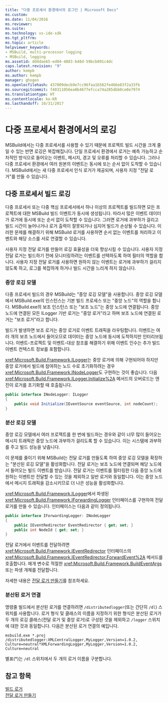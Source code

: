 ```yaml
---
title: "다중 프로세서 환경에서의 로그인 | Microsoft Docs"
ms.custom: 
ms.date: 11/04/2016
ms.reviewer: 
ms.suite: 
ms.technology: vs-ide-sdk
ms.tgt_pltfrm: 
ms.topic: article
helpviewer_keywords:
- MSBuild, multi-processor logging
- MSBuild, logging
ms.assetid: dd4dae65-ed04-4883-b48d-59bcb891c4dc
caps.latest.revision: "9"
author: kempb
ms.author: kempb
manager: ghogen
ms.openlocfilehash: 437809decb9e7cc96faa1b582fe466e83f2a33fb
ms.sourcegitcommit: f40311056ea0b4677efcca74a285dbb0ce0e7974
ms.translationtype: HT
ms.contentlocale: ko-KR
ms.lasthandoff: 10/31/2017
---
```

# <a name="logging-in-a-multi-processor-environment"></a>다중 프로세서 환경에서의 로깅
MSBuild에서는 다중 프로세서를 사용할 수 있기 때문에 프로젝트 빌드 시간을 크게 줄일 수 있는 반면 로깅은 복잡해집니다. 단일 프로세서 환경에서 로거는 예측 가능하고 순차적인 방식으로 들어오는 이벤트, 메시지, 경고 및 오류를 처리할 수 있습니다. 그러나 다중 프로세서 환경에서 여러 원본의 이벤트는 동시에 또는 순서 없이 도착할 수 있습니다. MSBuild에서는 새 다중 프로세서 인식 로거가 제공되며, 사용자 지정 "전달 로거"를 만들 수 있습니다.  
  
## <a name="logging-multiple-processor-builds"></a>다중 프로세서 빌드 로깅  
 다중 프로세서 또는 다중 핵심 프로세서에서 하나 이상의 프로젝트를 빌드하면 모든 프로젝트에 대한 MSBuild 빌드 이벤트가 동시에 생성됩니다. 따라서 많은 이벤트 데이터가 로거에 동시에 또는 순서 없이 도착할 수 있습니다. 그러면 로거에 과부하가 걸리고 빌드 시간이 늘어나거나 로거 출력이 잘못되거나 심지어 빌드가 손상될 수 있습니다. 이러한 문제를 해결하기 위해 MSBuild 로거를 사용하면 순서 없는 이벤트를 처리하고 이벤트와 해당 소스를 서로 연결할 수 있습니다.  
  
 사용자 지정 전달 로거를 만들어 로깅 효율성을 더욱 향상시킬 수 있습니다. 사용자 지정 전달 로거는 빌드하기 전에 모니터링하려는 이벤트를 선택하도록 하여 필터의 역할을 합니다. 사용자 지정 전달 로거를 사용하면 원하지 않는 이벤트는 로거에 과부하가 걸리지 않도록 하고, 로그를 복잡하게 하거나 빌드 시간을 느리게 하지 않습니다.  
  
### <a name="central-logging-model"></a>중앙 로깅 모델  
 다중 프로세서 빌드의 경우 MSBuild는 "중앙 로깅 모델"을 사용합니다. 중앙 로깅 모델에서 MSBuild.exe의 인스턴스는 기본 빌드 프로세스 또는 "중앙 노드"의 역할을 합니다. MSBuild.exe의 보조 인스턴스 또는 "보조 노드"는 중앙 노드에 연결됩니다. 중앙 노드에 연결된 모든 ILogger 기반 로거는 "중앙 로거"라고 하며 보조 노드에 연결된 로거는 "보조 로거"라고 합니다.  
  
 빌드가 발생하면 보조 로거는 중앙 로거로 이벤트 트래픽을 라우팅합니다. 이벤트는 여러 개의 보조 노드에서 들어오므로 데이터는 중앙 노드에 동시에 도착하지만 인터리브됩니다. 이벤트-프로젝트 및 이벤트-대상 참조를 해결하기 위해 이벤트 인수는 추가 빌드 이벤트 컨텍스트 정보를 포함합니다.  
  
 <xref:Microsoft.Build.Framework.ILogger>는 중앙 로거에 의해 구현되어야 하지만 중앙 로거에서 빌드에 참여하는 노드 수로 초기화하려는 경우 <xref:Microsoft.Build.Framework.INodeLogger>도 구현하는 것이 좋습니다. 다음 <xref:Microsoft.Build.Framework.ILogger.Initialize%2A> 메서드의 오버로드는 엔진이 로거를 초기화할 때 호출됩니다.  
  
```csharp
public interface INodeLogger: ILogger  
{  
    public void Initialize(IEventSource eventSource, int nodeCount);  
}  
```  
  
### <a name="distributed-logging-model"></a>분산 로깅 모델  
 중앙 로깅 모델에서 여러 프로젝트를 한 번에 빌드하는 경우와 같이 너무 많이 들어오는 메시지 트래픽은 중앙 노드에 과부하가 걸리도록 할 수 있습니다. 이는 시스템에 과부하를 주고 빌드 성능을 낮춥니다.  
  
 이 문제를 줄이기 위해 MSBuild는 전달 로거를 만들도록 하여 중앙 로깅 모델을 확장하는 "분산된 로깅 모델"을 활성화합니다. 전달 로거는 보조 노드에 연결되며 해당 노드에서 들어오는 빌드 이벤트를 받습니다. 전달 로거는 이벤트를 필터링한 다음 중앙 노드에 원하는 이벤트만 전달할 수 있는 것을 제외하고 일반 로거와 동일합니다. 이는 중앙 노드에서 메시지 트래픽을 감소시키므로 더 나은 성능을 활성화합니다.  
  
 <xref:Microsoft.Build.Framework.ILogger>에서 파생된 <xref:Microsoft.Build.Framework.IForwardingLogger> 인터페이스를 구현하여 전달 로거를 만들 수 있습니다. 인터페이스는 다음과 같이 정의됩니다.  
  
```csharp
public interface IForwardingLogger: INodeLogger  
{  
    public IEventRedirector EventRedirector { get; set; }  
    public int NodeId { get; set; }  
}  
```  
  
 전달 로거에서 이벤트를 전달하려면 <xref:Microsoft.Build.Framework.IEventRedirector> 인터페이스의 <xref:Microsoft.Build.Framework.IEventRedirector.ForwardEvent%2A> 메서드를 호출합니다. 매개 변수로 적절한 <xref:Microsoft.Build.Framework.BuildEventArgs> 또는 파생 개체를 전달합니다.  
  
 자세한 내용은 [전달 로거 만들기](../msbuild/creating-forwarding-loggers.md)를 참조하세요.  
  
### <a name="attaching-a-distributed-logger"></a>분산된 로거 연결  
 명령줄 빌드에서 분산된 로거를 연결하려면 `/distributedlogger`(또는 간단히 `/dl`) 스위치를 사용합니다. 로거 형식 및 클래스의 이름을 지정하기 위한 형식은 분산된 로거가 두 개의 로깅 클래스(전달 로거 및 중앙 로거)로 구성된 것을 제외하고 `/logger` 스위치에 대한 것과 동일합니다. 다음은 분산된 로거 연결의 예입니다.  
  
```  
msbuild.exe *.proj /distributedlogger:XMLCentralLogger,MyLogger,Version=1.0.2,  
Culture=neutral*XMLForwardingLogger,MyLogger,Version=1.0.2,  
Culture=neutral  
```  
  
 별표(*)는 `/dl` 스위치에서 두 개의 로거 이름을 구분합니다.  
  
## <a name="see-also"></a>참고 항목  
 [빌드 로거](../msbuild/build-loggers.md)   
 [전달 로거 만들기](../msbuild/creating-forwarding-loggers.md)